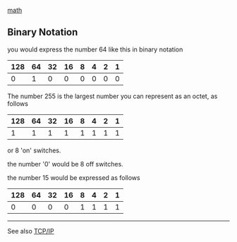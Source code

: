 [math](index.md)

## Binary Notation

you would express the number 64 like this in binary notation


128 | 64 | 32 | 16 | 8 | 4 | 2 | 1
---|---|---|---|---|---|---|---
0 | 1 | 0 | 0  | 0 | 0 | 0 | 0


The number 255 is the largest number you can represent as an octet, as follows


128 | 64 | 32 | 16 | 8 | 4 | 2 | 1
---|---|---|---|---|---|---|---
1 | 1 | 1 | 1 | 1 | 1 | 1 | 1


or 8 'on' switches.

the number '0' would be 8 off switches.

the number 15 would be expressed as follows


128 | 64 | 32 | 16 | 8 | 4 | 2 | 1
---|---|---|---|---|---|---|---
0 | 0 | 0 | 0 | 1 | 1 | 1 | 1



---

See also [TCP/IP](../networks/TCP-IP.md)
